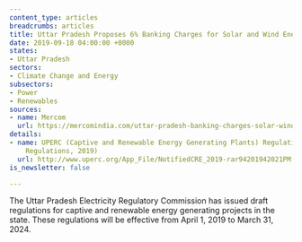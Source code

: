 ```yaml
---
content_type: articles
breadcrumbs: articles
title: Uttar Pradesh Proposes 6% Banking Charges for Solar and Wind Energy
date: 2019-09-18 04:00:00 +0000
states:
- Uttar Pradesh
sectors:
- Climate Change and Energy
subsectors:
- Power
- Renewables
sources:
- name: Mercom
  url: https://mercomindia.com/uttar-pradesh-banking-charges-solar-wind/
details:
- name: UPERC (Captive and Renewable Energy Generating Plants) Regulations, 2019(CRE
    Regulations, 2019)
  url: http://www.uperc.org/App_File/NotifiedCRE_2019-rar94201942021PM.rar
is_newsletter: false

---
```

The Uttar Pradesh Electricity Regulatory Commission has issued draft regulations for captive and renewable energy generating projects in the state. These regulations will be effective from April 1, 2019 to March 31, 2024.
